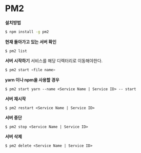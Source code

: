 # PM2

**설치방법**
```sh
$ npm install -g pm2
```
**현재 돌아가고 있는 서버 확인**
```** sh
$ pm2 list
```
**서버 시작하기**
서비스를 해당 디렉터리로 이동해야한다.
```sh
$ pm2 start <file name>
```
**yarn 이나 npm을 사용할 경우**
```shell
$ pm2 start yarn --name <Service Name | Service ID> -- start
```
**서버 재시작**
```shell
$ pm2 restart <Service Name | Service ID>
```
**서버 중단**
```shell
$ pm2 stop <Service Name | Service ID>
```
**서버 삭제**
```shell
$ pm2 delete <Service Name | Service ID>
```